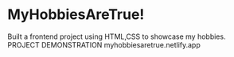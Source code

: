# MyHobbiesAreTrue!
Built a frontend project using HTML,CSS to showcase my hobbies.
PROJECT DEMONSTRATION
myhobbiesaretrue.netlify.app
